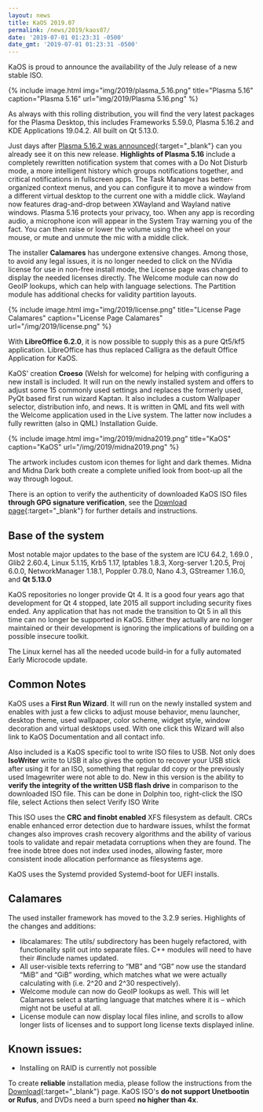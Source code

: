 ```yaml
---
layout: news
title: KaOS 2019.07
permalink: /news/2019/kaos07/
date: '2019-07-01 01:23:31 -0500'
date_gmt: '2019-07-01 01:23:31 -0500'
---
```

KaOS is proud to announce the availability of the July release of a new stable ISO.

{% include image.html
            img="img/2019/plasma_5.16.png"
            title="Plasma 5.16"
            caption="Plasma 5.16"
            url="img/2019/Plasma 5.16.png" %}

As always with this rolling distribution, you will find the very latest packages for the Plasma Desktop, this includes Frameworks 5.59.0, Plasma 5.16.2 and KDE Applications 19.04.2. All built on Qt 5.13.0.

Just days after [Plasma 5.16.2 was announced](https://kde.org/announcements/plasma-5.16.2.php){:target="_blank"} can you already see it on this new release. **Highlights of Plasma 5.16** include a completely rewritten notification system that comes with a Do Not Disturb mode, a more intelligent history which groups notifications together, and critical notifications in fullscreen apps. The Task Manager has better-organized context menus, and you can configure it to move a window from a different virtual desktop to the current one with a middle click. Wayland now features drag-and-drop between XWayland and Wayland native windows. Plasma 5.16 protects your privacy, too. When any app is recording audio, a microphone icon will appear in the System Tray warning you of the fact. You can then raise or lower the volume using the wheel on your mouse, or mute and unmute the mic with a middle click.
            
The installer **Calamares** has undergone extensive changes. Among those, to avoid any legal issues, it is no longer needed to click on the NVidia license for use in non-free install mode, the License page was changed to display the needed licenses directly. The Welcome module can now do GeoIP lookups, which can help with language selections. The Partition module has additional checks for validity partition layouts.

{% include image.html
            img="img/2019/license.png"
            title="License Page Calamares"
            caption="License Page Calamares"
            url="/img/2019/license.png" %}
            
With **LibreOffice 6.2.0**, it is now possible to supply this as a pure Qt5/kf5 application. LibreOffice has thus replaced Calligra as the default Office Application for KaOS.
            
KaOS' creation **Croeso** (Welsh for welcome) for helping with configuring a new install is included. It will run on the newly installed system and offers to adjust some 15 commonly used settings and replaces the formerly used, PyQt based first run wizard Kaptan. It also includes a custom Wallpaper selector, distribution info, and news. It is written in QML and fits well with the Welcome application used in the Live system. The latter now includes a fully rewritten (also in QML) Installation Guide.

{% include image.html
            img="img/2019/midna2019.png"
            title="KaOS"
            caption="KaOS"
            url="/img/2019/midna2019.png" %}
            
The artwork includes custom icon themes for light and dark themes. Midna and Midna Dark both create a complete unified look from boot-up all the way through logout.

There is an option to verify the authenticity of downloaded KaOS ISO files **through GPG signature verification**, see the [Download page](https://kaosx.us/pages/download/#authenticity-check){:target="_blank"} for further details and instructions.



## Base of the system
Most notable major updates to the base of the system are ICU 64.2, 1.69.0 , Glib2 2.60.4, Linux 5.1.15, Krb5 1.17, Iptables 1.8.3, Xorg-server 1.20.5, Proj 6.0.0, NetworkManager 1.18.1, Poppler 0.78.0, Nano 4.3, GStreamer 1.16.0, and **Qt 5.13.0**

KaOS repositories no longer provide Qt 4. It is a good four years ago that development for Qt 4 stopped, late 2015 all support including security fixes ended. Any application that has not made the transition to Qt 5 in all this time can no longer be supported in KaOS. Either they actually are no longer maintained or their development is ignoring the implications of building on a possible insecure toolkit.

The Linux kernel has all the needed ucode build-in for a fully automated Early Microcode update. 

## Common Notes
KaOS uses a **First Run Wizard**. It will run on the newly installed system and enables with just a few clicks to adjust mouse behavior, menu launcher, desktop theme, used wallpaper, color scheme, widget style, window decoration and virtual desktops used. With one click this Wizard will also link to KaOS Documentation and all contact info.

Also included is a KaOS specific tool to write ISO files to USB. Not only does **IsoWriter** write to USB it also gives the option to recover your USB stick after using it for an ISO, something that regular dd copy or the previously used Imagewriter were not able to do.  New in this version is the ability to **verify the integrity of the written USB flash drive** in comparison to the downloaded ISO file.  This can be done in Dolphin too, right-click the ISO file, select Actions then select Verify ISO Write 

This ISO uses the **CRC and finobt enabled** XFS filesystem as default. CRCs enable enhanced error detection due to hardware issues, whilst the format changes also improves crash recovery algorithms and the ability of various tools to validate and repair metadata corruptions when they are found. The free inode btree does not index used inodes, allowing faster, more consistent inode allocation performance as filesystems age.

KaOS uses the Systemd provided Systemd-boot for UEFI installs.

## Calamares
The used installer framework has moved to the 3.2.9 series. Highlights of the changes and additions:

* libcalamares: The utils/ subdirectory has been hugely refactored, with functionality split out into separate files. C++ modules will need to have their #include names updated.
* All user-visible texts referring to “MB” and “GB” now use the standard “MiB” and “GiB” wording, which matches what we were actually calculating with (i.e. 2^20 and 2^30 respectively).
* Welcome module can now do GeoIP lookups as well. This will let Calamares select a starting language that matches where it is – which might not be useful at all.
* License module can now display local files inline, and scrolls to allow longer lists of licenses and to support long license texts displayed inline.

## Known issues:
* Installing on RAID is currently not possible

To create **reliable** installation media, please follow the instructions from the [Download](http://kaosx.us/download/){:target="_blank"} page. KaOS ISO's **do not support Unetbootin or Rufus**, and DVDs need a burn speed **no higher than 4x**.
